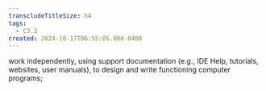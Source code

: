 ```yaml
---
transcludeTitleSize: h4
tags:
  - C3.2
created: 2024-10-17T06:55:05.000-0400
---
```

work independently, using support documentation (e.g., IDE Help, tutorials, websites, user manuals), to design and write functioning computer programs;